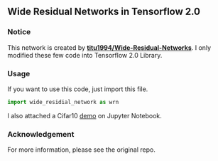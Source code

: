 ## Wide Residual Networks in Tensorflow 2.0
### Notice
This network is created by **[titu1994/Wide-Residual-Networks](https://github.com/titu1994/Wide-Residual-Networks/)**. I only modified these few code into Tensorflow 2.0 Library.
### Usage
If you want to use this code, just import this file.
```python
import wide_residial_network as wrn
```
I also attached a Cifar10 [demo](https://github.com/iomanker/Wide-Residual-Networks-in-Tensorflow-2.0/blob/master/wres-cifar10-demo.ipynb) on Jupyter Notebook.
### Acknowledgement
For more information, please see the original repo.